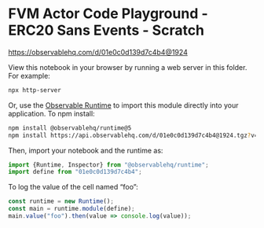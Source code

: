 # FVM Actor Code Playground - ERC20 Sans Events - Scratch

https://observablehq.com/d/01e0c0d139d7c4b4@1924

View this notebook in your browser by running a web server in this folder. For
example:

~~~sh
npx http-server
~~~

Or, use the [Observable Runtime](https://github.com/observablehq/runtime) to
import this module directly into your application. To npm install:

~~~sh
npm install @observablehq/runtime@5
npm install https://api.observablehq.com/d/01e0c0d139d7c4b4@1924.tgz?v=3
~~~

Then, import your notebook and the runtime as:

~~~js
import {Runtime, Inspector} from "@observablehq/runtime";
import define from "01e0c0d139d7c4b4";
~~~

To log the value of the cell named “foo”:

~~~js
const runtime = new Runtime();
const main = runtime.module(define);
main.value("foo").then(value => console.log(value));
~~~
